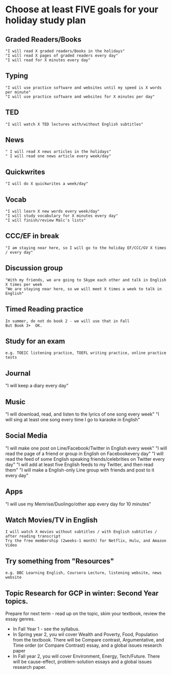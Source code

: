 # Choose at least FIVE goals for your holiday study plan

## Graded Readers/Books
	"I will read X graded readers/Books in the holidays"
	"I will read X pages of graded readers every day"
	"I will read for X minutes every day"

## Typing
	"I will use practice software and websites until my speed is X words per minute"
	"I will use practice software and websites for X minutes per day"
## TED
	"I will watch X TED lectures with/without English subtitles"

## News
	" I will read X news articles in the holidays"
	" I will read one news article every week/day"

## Quickwrites
	"I will do X quickwrites a week/day"

## Vocab
	"I will learn X new words every week/day"
	"I will study vocabulary for X minutes every day"
	"I will finish/review Malc's lists"

## CCC/EF in break
	"I am staying near here, so I will go to the holiday EF/CCC/GV X times / every day"

## Discussion group
	"With my friends, we are going to Skype each other and talk in English X times per week
	"We are staying near here, so we will meet X times a week to talk in English"
## Timed Reading practice
	In summer, do not do book 2 - we will use that in Fall
	But Book 3+  OK.

## Study for an exam
	e.g. TOEIC listening practice, TOEFL writing practice, online practice tests

## Journal
"I will keep a diary every day"

## Music
"I will download, read, and listen to the lyrics of one song every week"
"I will sing at least one song every time I go to karaoke in English"

## Social Media
"I will make one post on Line/Facebook/Twitter in English every week"
"I will read the page of a friend or group in English on Facebookevery day"
"I will read the feed of some English speaking friends/celebrities on Twitter every day"
"I will add at least five English feeds to my Twitter, and then read them"
"I will make a English-only Line group with friends and post to it every day"


## Apps
"I will use my Memrise/Duolingo/other app every day for 10 minutes"
## Watch Movies/TV in English
	I will watch X movies without subtitles / with English subtitles / after reading transcript
	Try the free membership (2weeks-1 month) for Netflix, Hulu, and Amazon Video

## Try something from "Resources"
	e.g. BBC Learning English, Coursera Lecture, listening website, news website

## Topic Research for GCP in winter: Second Year topics.
Prepare for next term - read up on the topic, skim your textbook, review the essay genres. 
* In Fall Year 1 - see the syllabus. 
* In Spring year 2, you wil cover Wealth and Poverty, Food, Population from the textbook. There will be Compare contrast, Argumentative, and Time order (or Compare Contrast) essay, and a global issues research paper
* In Fall year 2, you will cover Environment, Energy, Tech/Future. There will be cause-effect, problem-solution essays and a global issues research paper.
